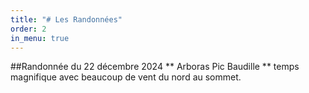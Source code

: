 ```yaml
---
title: "# Les Randonnées"
order: 2
in_menu: true
---
```

##Randonnée du 22 décembre 2024 ** Arboras Pic Baudille ** temps magnifique avec beaucoup de vent du nord au sommet. 